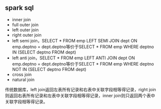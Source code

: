 ## spark sql
- inner join
- full outer join
- left outer join
- right outer join
- left semi join，SELECT * FROM emp LEFT SEMI JOIN dept ON emp.deptno = dept.deptno等价于SELECT * FROM emp WHERE deptno IN (SELECT deptno FROM dept)
- left anti join，SELECT * FROM emp LEFT ANTI JOIN dept ON emp.deptno = dept.deptno等价于SELECT * FROM emp WHERE deptno NOT IN (SELECT deptno FROM dept)
- cross join
- natural join

传统数据库，left join返回左表所有记录和右表中关联字段相等得记录，right join则返回右表所有记录和左表中关联字段相等得记录，inner join则只返回两个表中关联字段相等得记录。
